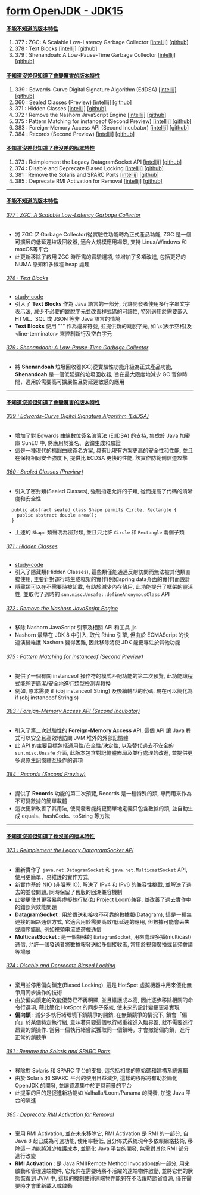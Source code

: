 <a id="head"></a>

# [form OpenJDK - JDK15](https://openjdk.org/projects/jdk/15)

#### <a id="head1"></a> [不能不知道的版本特性](#不能不知道的版本特性)

1. 377 : ZGC: A Scalable Low-Latency Garbage Collector [[intellij]](#377--zgc--a-scalable-low-latency-garbage-collector) [[github]](#377--zgc-a-scalable-low-latency-garbage-collector)
1. 378 : Text Blocks [[intellij]](#378--text-blocks) [[github]](#378--text-blocks)
1. 379 : Shenandoah: A Low-Pause-Time Garbage Collector [[intellij]](#379--shenandoah--a-low-pause-time-garbage-collector) [[github]](#379--shenandoah-a-low-pause-time-garbage-collector)
 
#### <a id="head2"></a> [不知道沒差但知道了會變厲害的版本特性](#不知道沒差但知道了會變厲害的版本特性)

1. 339 : Edwards-Curve Digital Signature Algorithm (EdDSA) [[intellij]](#339--edwards-curve-digital-signature-algorithm--eddsa-) [[github]](#339--edwards-curve-digital-signature-algorithm-eddsa)
1. 360 : Sealed Classes (Preview) [[intellij]](#360--sealed-classes--preview-) [[github]](#360--sealed-classes-preview)
1. 371 : Hidden Classes [[intellij]](#371--hidden-classes) [[github]](#371--hidden-classes)
1. 372 : Remove the Nashorn JavaScript Engine [[intellij]](#372--remove-the-nashorn-javascript-engine) [[github]](#372--remove-the-nashorn-javascript-engine)
1. 375 : Pattern Matching for instanceof (Second Preview) [[intellij]](#375--pattern-matching-for-instanceof--second-preview-) [[github]](#375--pattern-matching-for-instanceof-second-preview)
1. 383 : Foreign-Memory Access API (Second Incubator) [[intellij]](#383--foreign-memory-access-api--second-incubator-) [[github]](#383--foreign-memory-access-api-second-incubator)
1. 384 : Records (Second Preview) [[intellij]](#384--records--second-preview-) [[github]](#384--records-second-preview)

#### <a id="head3"></a> [不知道沒差但知道了也沒差的版本特性](#不知道沒差但知道了也沒差的版本特性)

1. 373 : Reimplement the Legacy DatagramSocket API [[intellij]](#373--reimplement-the-legacy-datagramsocket-api) [[github]](#373--reimplement-the-legacy-datagramsocket-api)
1. 374 : Disable and Deprecate Biased Locking [[intellij]](#374--disable-and-deprecate-biased-locking) [[github]](#374--disable-and-deprecate-biased-locking)
1. 381 : Remove the Solaris and SPARC Ports [[intellij]](#381--remove-the-solaris-and-sparc-ports) [[github]](#381--remove-the-solaris-and-sparc-ports)
1. 385 : Deprecate RMI Activation for Removal [[intellij]](#385--deprecate-rmi-activation-for-removal) [[github]](#385--deprecate-rmi-activation-for-removal)

---

#### [不能不知道的版本特性](#head1)

###### [377 : ZGC: A Scalable Low-Latency Garbage Collector](https://openjdk.org/jeps/377)

- 將 ZGC (Z Garbage Collector)從實驗性功能轉為正式產品功能, ZGC 是一個可擴展的低延遲垃圾回收器, 適合大規模應用場景, 支持 Linux/Windows 和 macOS等平台
- 此更新移除了啟用 ZGC 時所需的實驗選項, 並增加了多項改進, 包括更好的 NUMA 感知和多線程 heap 處理

###### [378 : Text Blocks](https://openjdk.org/jeps/378)

- [study-code](./src/test/java/org/aery/study/jdk15/JEP378_Text_Blocks.java)
- 引入了 **Text Blocks** 作為 Java 語言的一部分, 允許開發者使用多行字串文字表示法, 減少不必要的跳脫字元並改善程式碼的可讀性, 特別適用於需要嵌入
  HTML、SQL 或 JSON 等非 Java 語言的情境
- **Text Blocks** 使用 """ 作為邊界符號, 並提供新的跳脫字元, 如 \s(表示空格)及 \<line-terminator> 來控制新行及空白字元

###### [379 : Shenandoah: A Low-Pause-Time Garbage Collector](https://openjdk.org/jeps/379)

- 將 **Shenandoah** 垃圾回收器(GC)從實驗性功能升級為正式產品功能, **Shenandoah** 是一個低延遲的垃圾回收器, 旨在最大限度地減少 GC
  暫停時間，適用於需要高可擴展性且對延遲敏感的應用

---

#### [不知道沒差但知道了會變厲害的版本特性](#head2)

###### [339 : Edwards-Curve Digital Signature Algorithm (EdDSA)](https://openjdk.org/jeps/339)

- 增加了對 Edwards 曲線數位簽名演算法 (EdDSA) 的支持, 集成於 Java 加密庫 SunEC 中, 將應用於簽名、密鑰生成和驗證
- 這是一種現代的橢圓曲線簽名方案, 具有比現有方案更高的安全性和性能, 並且在保持相同安全強度下, 提供比 ECDSA 更快的性能, 該實作防範側信道攻擊

###### [360 : Sealed Classes (Preview)](https://openjdk.org/jeps/360)

- 引入了密封類(Sealed Classes), 強制指定允許的子類, 從而提高了代碼的清晰度和安全性

```
  public abstract sealed class Shape permits Circle, Rectangle {
    public abstract double area();
  }  
```

- 上述的 `Shape` 類聲明為密封類, 並且只允許 `Circle` 和 `Rectangle` 兩個子類

###### [371 : Hidden Classes](https://openjdk.org/jeps/371)

- [study-code](./src/test/java/org/aery/study/jdk15/JEP371_Hidden_Classes.java)
- 引入了隱藏類(Hidden Classes), 這些類僅能通過反射訪問而無法被其他類直接使用, 主要針對運行時生成框架的實作(例如spring data介面的實作)而設計
- 隱藏類可以在不需要時被卸載, 有助於減少內存佔用, 此功能提升了框架的靈活性, 並取代了過時的 `sun.misc.Unsafe::defineAnonymousClass` API

###### [372 : Remove the Nashorn JavaScript Engine](https://openjdk.org/jeps/372)

- 移除 Nashorn JavaScript 引擎及相關 API 和工具 jjs
- Nashorn 最早在 JDK 8 中引入, 取代 Rhino 引擎, 但由於 ECMAScript 的快速演變維護 Nashorn 變得困難, 因此移除將使 JDK 能更專注於其他功能

###### [375 : Pattern Matching for instanceof (Second Preview)](https://openjdk.org/jeps/375)

- 提供了一個有關 instanceof 操作符的模式匹配功能的第二次預覽, 此功能讓程式能夠更簡潔/安全地進行類型檢測與轉換
- 例如, 原本需要 if (obj instanceof String) 及後續轉型的代碼, 現在可以簡化為 if (obj instanceof String s)

###### [383 : Foreign-Memory Access API (Second Incubator)](https://openjdk.org/jeps/383)

- 引入了第二次試驗性的 **Foreign-Memory Access** API, 這個 API 讓 Java 程式可以安全且高效地訪問 JVM 堆外的外部記憶體
- 此 API 的主要目標包括通用性/安全性/決定性, 以及替代過去不安全的 `sun.misc.Unsafe` 介面, 此版本包含對記憶體佈局及並行處理的改進,
  並提供更多與原生記憶體互操作的選項

###### [384 : Records (Second Preview)](https://openjdk.org/jeps/384)

- 提供了 **Records** 功能的第二次預覽, Records 是一種特殊的類, 專門用來作為不可變數據的簡單載體
- 這次更新改善了其用法, 使開發者能夠更簡單地定義只包含數據的類, 並自動生成 equals、hashCode、toString 等方法

---

#### [不知道沒差但知道了也沒差的版本特性](#head3)

###### [373 : Reimplement the Legacy DatagramSocket API](https://openjdk.org/jeps/373)

- 重新實作了 `java.net.DatagramSocket` 和 `java.net.MulticastSocket` API, 使用更簡單、易維護的實作方式,
- 新實作基於 NIO (非阻塞 IO), 解決了 IPv4 和 IPv6 的兼容性挑戰, 並解決了過去的並發問題, 同時保留了舊版的回溯兼容機制
- 此變更使其更容易與虛擬執行緒(如 Project Loom)兼容, 並改善了過去實作中的錯誤與效能問題
- **DatagramSocket** : 用於傳送和接收不可靠的數據報(Datagram), 這是一種無連接的網路通信方式, 它適合用於需要高效/低延遲的應用, 但數據可能會丟失或順序錯亂,
  例如視頻串流或遊戲通信
- **MulticastSocket** : 是一個特殊的 `DatagramSocket`, 用來處理多播(multicast)通信, 允許一個發送者將數據報發送給多個接收者, 常用於視頻廣播或音頻會議等場景

###### [374 : Disable and Deprecate Biased Locking](https://openjdk.org/jeps/374)

- 棄用並停用偏向鎖定(Biased Locking), 這是 HotSpot 虛擬機器中用來優化無爭用同步操作的技術
- 由於偏向鎖定的效能優勢已不再明顯, 並且維護成本高, 因此逐步移除相關的命令行選項, 藉此簡化 HotSpot 的同步子系統, 使未來的設計變更更易實現
- **偏向鎖** : 減少多執行緒環境下鎖競爭的開銷, 在無鎖競爭的情況下, 鎖會「偏向」於某個特定執行緒, 意味著只要這個執行緒重複進入臨界區, 就不需要進行昂貴的鎖操作.
  當另一個執行緒嘗試獲取同一個鎖時，才會撤銷偏向鎖，進行正常的鎖競爭

###### [381 : Remove the Solaris and SPARC Ports](https://openjdk.org/jeps/381)

- 移除對 Solaris 和 SPARC 平台的支援, 這包括相關的原始碼和建構系統邏輯
- 由於 Solaris 和 SPARC 平台的使用日益減少, 這樣的移除將有助於簡化 OpenJDK 的開發, 並讓資源集中於更具前景的平台
- 此提案的目的是促進新功能如 Valhalla/Loom/Panama 的開發, 加速 Java 平台的演進

###### [385 : Deprecate RMI Activation for Removal](https://openjdk.org/jeps/385)

- 棄用 RMI Activation, 並在未來移除它, RMI Activation 是 RMI 的一部分, 自 Java 8 起已成為可選功能, 使用率極低, 且分佈式系統現今多依賴網絡技術,
  移除這一功能將減少維護成本, 並簡化 Java 平台的開發, 無需對其他 RMI 部分進行改變
- **RMI Activation** :  是 Java RMI(Remote Method Invocation)的一部分, 用來啟動和管理遠端物件, 它允許在需要時將不活躍的遠端物件啟動, 並將它們的狀態恢復到
  JVM 中, 這樣的機制使得遠端物件能夠在不活躍時節省資源, 僅在需要時才會重新載入或啟動
